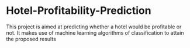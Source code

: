 # Hotel-Profitability-Prediction

This project is aimed at predicting whether a hotel would be profitable or not. It makes use of machine learning algorithms of classification to attain the proposed results
